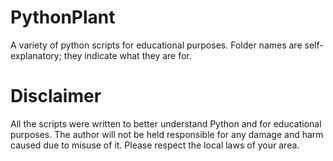 # PythonPlant
A variety of python scripts for educational purposes.
Folder names are self-explanatory; they indicate what they are for.

# Disclaimer
All the scripts were written to better understand Python and for educational purposes. The author will not be held responsible for any damage and harm caused due to misuse of it. Please respect the local laws of your area.

